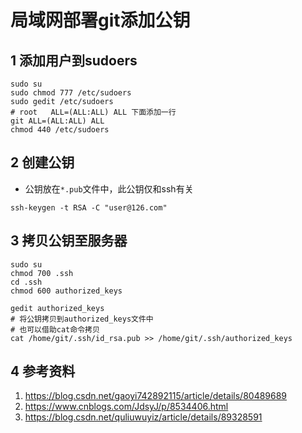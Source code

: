 # 局域网部署git添加公钥          
##   1 添加用户到sudoers    
```
sudo su
sudo chmod 777 /etc/sudoers
sudo gedit /etc/sudoers
# root   ALL=(ALL:ALL) ALL 下面添加一行
git ALL=(ALL:ALL) ALL
chmod 440 /etc/sudoers
```

## 2 创建公钥   
- 公钥放在`*.pub`文件中，此公钥仅和ssh有关     
```
ssh-keygen -t RSA -C "user@126.com"  
```


## 3 拷贝公钥至服务器   

```
sudo su 
chmod 700 .ssh   
cd .ssh  
chmod 600 authorized_keys

gedit authorized_keys
# 将公钥拷贝到authorized_keys文件中
# 也可以借助cat命令拷贝
cat /home/git/.ssh/id_rsa.pub >> /home/git/.ssh/authorized_keys
```



## 4 参考资料  
1. https://blog.csdn.net/gaoyi742892115/article/details/80489689   
2. https://www.cnblogs.com/JdsyJ/p/8534406.html   
3. https://blog.csdn.net/quliuwuyiz/article/details/89328591  

